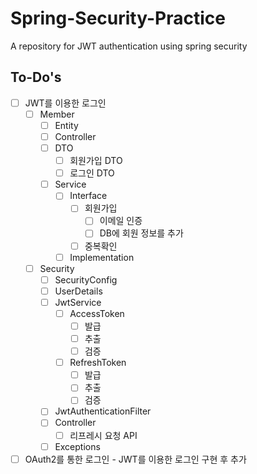 # Spring-Security-Practice
A repository for JWT authentication using spring security

## To-Do's
+ [ ] JWT를 이용한 로그인
  + [ ] Member 
    + [ ] Entity
    + [ ] Controller
    + [ ] DTO
      + [ ] 회원가입 DTO
      + [ ] 로그인 DTO
    + [ ] Service
      + [ ] Interface
        + [ ] 회원가입
          + [ ] 이메일 인증
          + [ ] DB에 회원 정보를 추가
        + [ ] 중복확인
      + [ ] Implementation
    
  + [ ] Security
    + [ ] SecurityConfig
    + [ ] UserDetails
    + [ ] JwtService
      + [ ] AccessToken
        + [ ] 발급
        + [ ] 추출
        + [ ] 검증
      + [ ] RefreshToken
        + [ ] 발급
        + [ ] 추출
        + [ ] 검증
    + [ ] JwtAuthenticationFilter
    + [ ] Controller
      + [ ] 리프레시 요청 API
    + [ ] Exceptions
    
+ [ ] OAuth2를 통한 로그인 - JWT를 이용한 로그인 구현 후 추가 